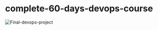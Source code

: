 # complete-60-days-devops-course
![Final-devops-project](https://github.com/rajivsiddiqui/Command-Collection-Rajiv/blob/main/Project-2-Javawebsite/cicd-jenkins-maven-docker-kubernetes-10-june-2025.png) 

